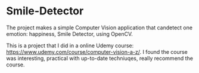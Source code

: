# Smile-Detector
 ​The project make​s ​a​ ​simple​ ​Computer Vision​ ​application​ ​that​ ​can​ ​detect​ ​one​ ​emotion:​ ​happiness, ​Smile​ ​Detector, using OpenCV.
 
This is a project that I did in a online Udemy course: https://www.udemy.com/course/computer-vision-a-z/.
I found the course was interesting, practical with up-to-date techniuqes, really recommend the course.
